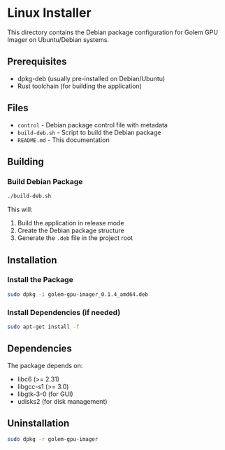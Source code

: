 # Linux Installer

This directory contains the Debian package configuration for Golem GPU Imager on Ubuntu/Debian systems.

## Prerequisites

- dpkg-deb (usually pre-installed on Debian/Ubuntu)
- Rust toolchain (for building the application)

## Files

- `control` - Debian package control file with metadata
- `build-deb.sh` - Script to build the Debian package
- `README.md` - This documentation

## Building

### Build Debian Package
```bash
./build-deb.sh
```

This will:
1. Build the application in release mode
2. Create the Debian package structure
3. Generate the `.deb` file in the project root

## Installation

### Install the Package
```bash
sudo dpkg -i golem-gpu-imager_0.1.4_amd64.deb
```

### Install Dependencies (if needed)
```bash
sudo apt-get install -f
```

## Dependencies

The package depends on:
- libc6 (>= 2.31)
- libgcc-s1 (>= 3.0) 
- libgtk-3-0 (for GUI)
- udisks2 (for disk management)

## Uninstallation

```bash
sudo dpkg -r golem-gpu-imager
```